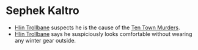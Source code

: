 # Sephek Kaltro

- [Hlin Trollbane](Good%20Mead/Hlin%20Trollbane.md) suspects he is the cause of the [Ten Town Murders](../Quests/Ten%20Town%20Murders.md).
- [Hlin Trollbane](Good%20Mead/Hlin%20Trollbane.md) says he suspiciously looks comfortable without wearing any winter gear outside.